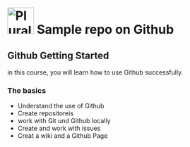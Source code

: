 # <a href='http://pluralsight.com'><img scr='https://gillcleerenpluralsight.blob.core.windows.net/files/pluralsight.png' height='60' alt='Pluralsight Logo' /></a> Sample repo on Github

## Github Getting Started
in this course, you will learn how to use Github successfully.

### The basics
- Understand the use of Github
- Create repositoreis
- work with Git und Github locally
- Create and work with issues
- Creat a wiki and a Github Page
